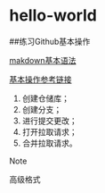 # hello-world
##练习Github基本操作

[makdown基本语法](https://docs.github.com/zh/get-started/writing-on-github/getting-started-with-writing-and-formatting-on-github/basic-writing-and-formatting-syntax)

[基本操作参考链接](https://docs.github.com/zh/get-started/start-your-journey/hello-world)

1. 创建仓储库；
2. 创建分支；
3. 进行提交更改；
4. 打开拉取请求；
5. 合并拉取请求。

> [!NOTE]
> 高级格式



